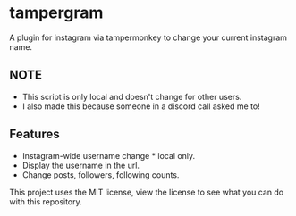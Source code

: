 # tampergram
A plugin for instagram via tampermonkey to change your current instagram name.

## NOTE

- This script is only local and doesn't change for other users.
- I also made this because someone in a discord call asked me to!

## Features

- Instagram-wide username change * local only.
- Display the username in the url.
- Change posts, followers, following counts.

This project uses the MIT license, view the license to see what you can do with this repository.
